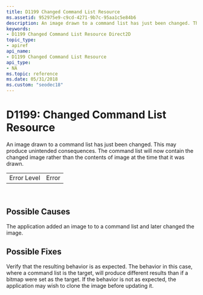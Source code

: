 ```yaml
---
title: D1199 Changed Command List Resource
ms.assetid: 952975e9-c9cd-4271-9b7c-95aa1c5e84b6
description: An image drawn to a command list has just been changed. This may produce unintended consequences. The command list will now contain the changed image rather than the contents of image at the time that it was drawn.
keywords:
- D1199 Changed Command List Resource Direct2D
topic_type:
- apiref
api_name:
- D1199 Changed Command List Resource
api_type:
- NA
ms.topic: reference
ms.date: 05/31/2018
ms.custom: "seodec18"
---
```


# D1199: Changed Command List Resource

An image drawn to a command list has just been changed. This may produce unintended consequences. The command list will now contain the changed image rather than the contents of image at the time that it was drawn.



|             |       |
|-------------|-------|
| Error Level | Error |



 

## Possible Causes

The application added an image to to a command list and later changed the image.

## Possible Fixes

Verify that the resulting behavior is as expected. The behavior in this case, where a command list is the target, will produce different results than if a bitmap were set as the target. If the behavior is not as expected, the application may wish to clone the image before updating it.

 

 




